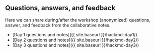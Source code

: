 ## Questions, answers, and feedback

Here we can share during/after the workshop (anonymized)
questions, answer, and feedback from the collaborative notes.

* [Day 1 questions and notes]({{ site.baseurl }}/hackmd-day1/)
* [Day 2 questions and notes]({{ site.baseurl }}/hackmd-day2/)
* [Day 3 questions and notes]({{ site.baseurl }}/hackmd-day3/)
<!--* [Day 4 questions and notes]({{ site.baseurl }}/hackmd-day4/)-->
<!--* [Day 5 questions and notes]({{ site.baseurl }}/hackmd-day5/)-->
<!--* [Day 6 questions and notes]({{ site.baseurl }}/hackmd-day6/)-->
